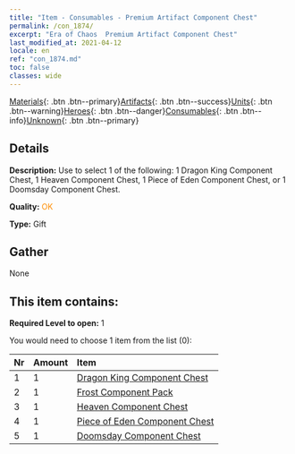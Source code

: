 ```yaml
---
title: "Item - Consumables - Premium Artifact Component Chest"
permalink: /con_1874/
excerpt: "Era of Chaos  Premium Artifact Component Chest"
last_modified_at: 2021-04-12
locale: en
ref: "con_1874.md"
toc: false
classes: wide
---
```

 [Materials](/Items/){: .btn .btn--primary}[Artifacts](/Items/Artifacts/){: .btn .btn--success}[Units](/Items/Units/){: .btn .btn--warning}[Heroes](/Items/Heroes/){: .btn .btn--danger}[Consumables](/Items/Consumables/){: .btn .btn--info}[Unknown](/Items/Unknown/){: .btn .btn--primary}

## Details
 **Description:** Use to select 1 of the following: 1 Dragon King Component Chest, 1 Heaven Component Chest, 1 Piece of Eden Component Chest, or 1 Doomsday Component Chest.

 **Quality:** <span style="color: #FF8C00">OK</span>

 **Type:** Gift

## Gather

  None

## This item contains:

 **Required Level to open:** 1

 You would need to choose 1 item from the list (0):

  | Nr | Amount |     Item    |
  |:---|:-------|:------------|
  | 1 | 1 | [Dragon King Component Chest](/Items/con_1348/) | 
  | 2 | 1 | [Frost Component Pack](/Items/con_1352/) | 
  | 3 | 1 | [Heaven Component Chest](/Items/con_1354/) | 
  | 4 | 1 | [Piece of Eden Component Chest](/Items/con_1864/) | 
  | 5 | 1 | [Doomsday Component Chest](/Items/con_1360/) | 
